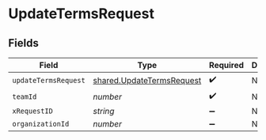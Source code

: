 # UpdateTermsRequest


## Fields

| Field                                                                         | Type                                                                          | Required                                                                      | Description                                                                   |
| ----------------------------------------------------------------------------- | ----------------------------------------------------------------------------- | ----------------------------------------------------------------------------- | ----------------------------------------------------------------------------- |
| `updateTermsRequest`                                                          | [shared.UpdateTermsRequest](../../../sdk/models/shared/updatetermsrequest.md) | :heavy_check_mark:                                                            | N/A                                                                           |
| `teamId`                                                                      | *number*                                                                      | :heavy_check_mark:                                                            | N/A                                                                           |
| `xRequestID`                                                                  | *string*                                                                      | :heavy_minus_sign:                                                            | N/A                                                                           |
| `organizationId`                                                              | *number*                                                                      | :heavy_minus_sign:                                                            | N/A                                                                           |